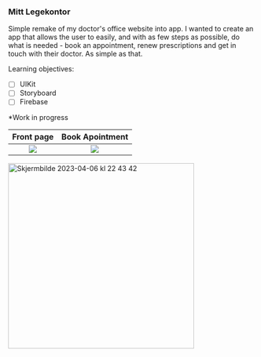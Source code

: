 ### Mitt Legekontor

Simple remake of my doctor's office website into app. I wanted to create an app that allows the user to easily, and with as few steps as possible, do what is needed - book an appointment, renew prescriptions and get in touch with their doctor. As simple as that.

Learning objectives:
- [ ] UIKit
- [ ] Storyboard
- [ ] Firebase

*Work in progress

Front page                 |  Book Apointment
:-------------------------:|:-------------------------:
![](<img width="378" alt="Skjermbilde 2023-04-06 kl  22 43 42" src="https://user-images.githubusercontent.com/89581352/230492761-c9f2b6df-c40a-4536-81c4-436fcbf74155.png">)  |  ![](<img width="375" alt="Skjermbilde 2023-04-06 kl  22 48 50" src="https://user-images.githubusercontent.com/89581352/230492730-24679bd4-abe1-4856-b5d6-b93e38a521c1.png">)

<img width="378" alt="Skjermbilde 2023-04-06 kl  22 43 42" src="https://user-images.githubusercontent.com/89581352/230490906-3c47d7ff-b0ed-4f45-a894-5e39de693925.png">

